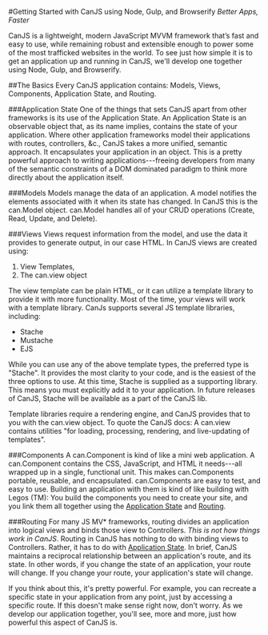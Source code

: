 #Getting Started with CanJS using Node, Gulp, and Browserify <a name="Introduction"></a>
*Better Apps, Faster*

CanJS is a lightweight, modern JavaScript MVVM framework that’s fast and easy to use, while remaining robust and extensible enough to power some of the most trafficked websites in the world. To see just how simple it is to get an application up and running in CanJS, we'll develop one together using Node, Gulp, and Browserify.

##The Basics
Every CanJS application contains: Models, Views, Components, Application State, and Routing.

###Application State <a name="app-state"></a>
One of the things that sets CanJS apart from other frameworks is its use of the Application State. An Application State is an observable object that, as its name implies, contains the state of your application. Where other application frameworks model their applications with routes, controllers, &c., CanJS takes a more unified, semantic approach. It encapsulates your application in an object. This is a pretty powerful approach to writing applications---freeing developers from many of the semantic constraints of a DOM dominated paradigm to think more directly about the application itself.

###Models
Models manage the data of an application. A model notifies the elements associated with it when its state has changed. In CanJS this is the can.Model object. can.Model handles all of your CRUD operations (Create, Read, Update, and Delete).

###Views
Views request information from the model, and use the data it provides to generate output, in our case HTML. In CanJS views are created using:

1. View Templates, 
2. The can.view object

The view template can be plain HTML, or it can utilize a template library to provide it with more functionality. Most of the time, your views will work with a template library. CanJs supports several JS template libraries, including:

- Stache
- Mustache
- EJS

While you can use any of the above template types, the preferred type is "Stache". It provides the most clarity to your code, and is the easiest of the three options to use. At this time, Stache is supplied as a supporting library. This means you must explicitly add it to your application. In future releases of CanJS, Stache will be available as a part of the CanJS lib. 

Template libraries require a rendering engine, and CanJS provides that to you with the can.view object. To quote the CanJS docs: A can.view contains utilities "for loading, processing, rendering, and live-updating of templates". 

###Components
A can.Component is kind of like a mini web application. A can.Component contains the CSS, JavaScript, and HTML it needs---all wrapped up in a single, functional unit. This makes can.Components portable, reusable, and encapsulated. can.Components are easy to test, and easy to use. Building an application with them is kind of like building with Legos (TM): You build the components you need to create your site, and you link them all together using the [Application State](#app-state) and [Routing](#routing).

###Routing <a name="routing"></a>
For many JS MV* frameworks, routing divides an application into logical views and binds those view to Controllers. *This is not how things work in CanJS*. Routing in CanJS has nothing to do with binding views to Controllers. Rather, it has to do with [Application State](#app-state). In brief, CanJS maintains a reciprocal relationship between an application's route, and its state. In other words, if you change the state of an application, your route will change. If you change your route, your application's state will change. 

If you think about this, it's pretty powerful. For example, you can recreate a specific state in your application from any point, just by accessing a specific route. If this doesn't make sense right now, don't worry. As we develop our application together, you'll see, more and more, just how powerful this aspect of CanJS is.
